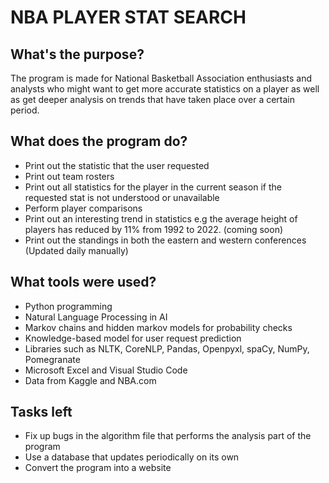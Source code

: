 # NBA PLAYER STAT SEARCH
## What's the purpose?
The program is made for National Basketball Association enthusiasts and analysts who might want to get more accurate statistics on a player as well as get 
deeper analysis on trends that have taken place over a certain period.

## What does the program do?
- Print out the statistic that the user requested
- Print out team rosters
- Print out all statistics for the player in the current season if the requested stat is not understood or unavailable
- Perform player comparisons
- Print out an interesting trend in statistics e.g the average height of players has reduced by 11% from 1992 to 2022. (coming soon)
- Print out the standings in both the eastern and western conferences (Updated daily manually)

## What tools were used?
- Python programming
- Natural Language Processing in AI
- Markov chains and hidden markov models for probability checks
- Knowledge-based model for user request prediction
- Libraries such as NLTK, CoreNLP, Pandas, Openpyxl, spaCy, NumPy, Pomegranate
- Microsoft Excel and Visual Studio Code
- Data from Kaggle and NBA.com

## Tasks left
- Fix up bugs in the algorithm file that performs the analysis part of the program
- Use a database that updates periodically on its own
- Convert the program into a website
